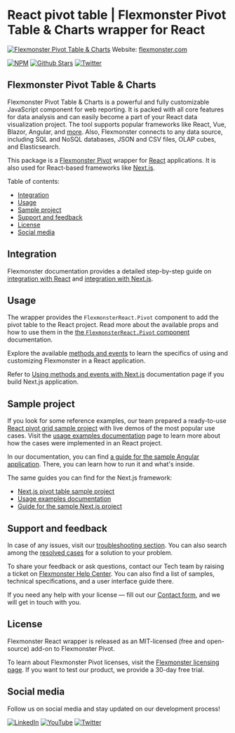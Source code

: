 # React pivot table | Flexmonster Pivot Table & Charts wrapper for React
[![Flexmonster Pivot Table & Charts](https://static.flexmonster.com/uploads/2023/09/08090559/react.png)](https://www.flexmonster.com?r=wrap_react)
Website: [flexmonster.com](https://www.flexmonster.com?r=wrap_react)

[![NPM](https://img.shields.io/npm/v/react-flexmonster)](https://www.npmjs.com/package/react-flexmonster)
[![Github Stars](https://img.shields.io/github/stars/flexmonster?style=social)](https://github.com/flexmonster) [![Twitter](https://img.shields.io/twitter/follow/Flexmonster?style=social)](https://twitter.com/Flexmonster)
 

## Flexmonster Pivot Table & Charts

Flexmonster Pivot Table & Charts is a powerful and fully customizable JavaScript component for web reporting. It is packed with all core features for data analysis and can easily become a part of your React data visualization project. The tool supports popular frameworks like React, Vue, Blazor, Angular, and [more](https://www.flexmonster.com/doc/available-tutorials-integration?r=wrap_react). Also, Flexmonster connects to any data source, including SQL and NoSQL databases, JSON and CSV files, OLAP cubes, and Elasticsearch. 

This package is a [Flexmonster Pivot](https://www.flexmonster.com?r=wrap_react) wrapper for [React](https://react.dev/) applications. It is also used for React-based frameworks like [Next.js](https://nextjs.org/).

Table of contents:

* [Integration](#integration)
* [Usage](#usage)
* [Sample project](#sample-project)
* [Support and feedback](#support-feedback)
* [License](#license)
* [Social media](#social-media)

## <a name="integration"></a>Integration ##

Flexmonster documentation provides a detailed step-by-step guide on [іntegration with React](https://www.flexmonster.com/doc/integration-with-react/?r=wrap_react) and [integration with Next.js](https://www.flexmonster.com/doc/integration-with-next-js?r=wrap_react). 


## <a name="usage"></a>Usage ##

The wrapper provides  the  `FlexmonsterReact.Pivot` component to add the pivot table to the React project. Read more about the available props and how to use them in the [the `FlexmonsterReact.Pivot` component](https://www.flexmonster.com/doc/flexmonster-pivot-component-for-react?r=wrap_react) documentation.

Explore the available [methods and events](https://www.flexmonster.com/doc/using-methods-and-events-react?r=wrap_react) to learn the specifics of using and customizing Flexmonster in a React application.

Refer to [Using methods and events with Next.js](https://www.flexmonster.com/doc/using-methods-and-events-next-js?r=wrap_react) documentation page if you build Next.js application.


## <a name="sample-project"></a>Sample project ##

If you look for some reference examples, our team prepared a ready-to-use [React pivot grid sample project](https://github.com/flexmonster/pivot-react?r=wrap_react) with live demos of the most popular use cases. Visit the [usage examples documentation](https://www.flexmonster.com/doc/usage-examples-react?r=wrap_react) page to learn more about how the cases were implemented in an React project.

In our documentation, you can find [a guide for the sample Angular application](https://www.flexmonster.com/doc/sample-react-project?r=wrap_react). There, you can learn how to run it and what's inside.

The same guides you can find for the Next.js framework:
- [Next.js pivot table sample project](https://github.com/flexmonster/pivot-react/tree/master/nextjs-ts?r=wrap_react)
- [Usage examples documentation](https://www.flexmonster.com/doc/usage-examples-next-js?r=wrap_react)
- [Guide for the sample Next.js project](https://www.flexmonster.com/doc/sample-next-js-project?r=wrap_react)


## <a name="support-feedback"></a>Support and feedback ##

In case of any issues, visit our [troubleshooting section](https://www.flexmonster.com/doc/typical-errors?r=wrap_react). You can also search among the [resolved cases](https://www.flexmonster.com/technical-support?r=wrap_react) for a solution to your problem.

To share your feedback or ask questions, contact our Tech team by raising a ticket on [Flexmonster Help Center](https://www.flexmonster.com/help-center?r=wrap_react). You can also find a list of samples, technical specifications, and a user interface guide there.

If you need any help with your license — fill out our [Contact form](https://www.flexmonster.com/contact-our-team?r=wrap_react), and we will get in touch with you.

## <a name="license"></a>License ##

Flexmonster React wrapper is released as an MIT-licensed (free and open-source) add-on to Flexmonster Pivot.

To learn about Flexmonster Pivot licenses, visit the [Flexmonster licensing page](https://www.flexmonster.com/pivot-table-editions-and-pricing?r=wrap_react). 
If you want to test our product, we provide a 30-day free trial.

## <a name="social-media"></a>Social media ##

Follow us on social media and stay updated on our development process!

[![LinkedIn](https://img.shields.io/badge/LinkedIn-blue?style=for-the-badge&logo=linkedin&logoColor=white)](https://linkedin.com/company/flexmonster) [![YouTube](https://img.shields.io/badge/YouTube-red?style=for-the-badge&logo=youtube&logoColor=white)](https://youtube.com/user/FlexMonsterPivot) [![Twitter](https://img.shields.io/badge/Twitter-blue?style=for-the-badge&logo=twitter&logoColor=white)](https://twitter.com/flexmonster)
